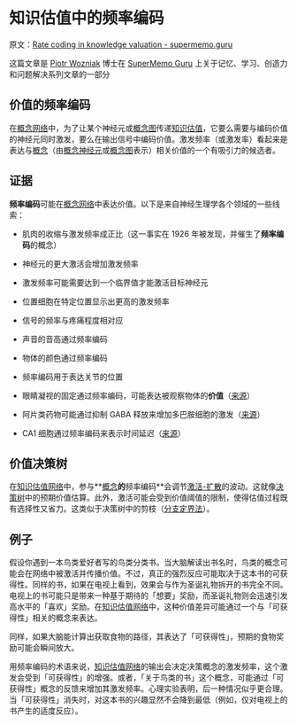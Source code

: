 # 知识估值中的频率编码

原文：[Rate coding in knowledge valuation - supermemo.guru](https://supermemo.guru/wiki/Rate_coding_in_knowledge_valuation)

这篇文章是 [Piotr Wozniak](https://supermemo.guru/wiki/Piotr_Wozniak) 博士在 [SuperMemo Guru](https://supermemo.guru/wiki/SuperMemo_Guru) 上关于记忆、学习、创造力和问题解决系列文章的一部分

## 价值的频率编码

在[概念网络](https://supermemo.guru/wiki/Concept_network)中，为了让某个神经元或[概念图](https://supermemo.guru/wiki/Concept_map)传递[知识估值](https://supermemo.guru/wiki/Knowledge_valuation)，它要么需要与编码价值的神经元同时激发，要么在输出信号中编码价值。激发频率（或激发率）看起来是表达与[概念](https://supermemo.guru/wiki/Concept)（由[概念神经元](https://supermemo.guru/wiki/Concept_neuron)或[概念图](https://supermemo.guru/wiki/Concept_map)表示）相关价值的一个有吸引力的候选者。

## 证据

**频率编码**可能在[概念网络](https://supermemo.guru/wiki/Concept_network)中表达价值。以下是来自神经生理学各个领域的一些线索：

- 肌肉的收缩与激发频率成正比（这一事实在 1926 年被发现，并催生了**频率编码**的概念）

- 神经元的更大激活会增加激发频率

- 激发频率可能需要达到一个临界值才能激活目标神经元

- 位置细胞在特定位置显示出更高的激发频率

- 信号的频率与疼痛程度相对应

- 声音的音高通过频率编码

- 物体的颜色通过频率编码

- 频率编码用于表达关节的位置

- 眼睛凝视的固定通过频率编码，可能表达被观察物体的**价值**（[来源](https://www.ncbi.nlm.nih.gov/pmc/articles/PMC4911340/)）

- 阿片类药物可能通过抑制 GABA 释放来增加多巴胺细胞的激发（[来源](http://www.physiology.org/doi/full/10.1152/physrev.2001.81.1.299)）

- CA1 细胞通过频率编码来表示时间延迟（[来源](https://www.sciencedirect.com/science/article/pii/S2211124719309398)）

## 价值决策树

在[知识估值网络](https://supermemo.guru/wiki/Knowledge_valuation_network)中，参与**[概念](https://supermemo.guru/wiki/Concept)**的**频率编码**会调节[激活-扩散](https://supermemo.guru/wiki/Spreading_activation)的波动。这就像[决策树](https://en.wikipedia.org/wiki/Decision_tree)中的预期价值估算。此外，激活可能会受到价值阈值的限制，使得估值过程既有选择性又省力。这类似于决策树中的剪枝（[分支定界法](https://en.wikipedia.org/wiki/Branch_and_bound)）。

## 例子

假设你遇到一本鸟类爱好者写的鸟类分类书。当大脑解读出书名时，鸟类的概念可能会在网络中被激活并传播价值。不过，真正的强烈反应可能取决于这本书的可获得性。同样的书，如果在电视上看到，效果会与作为圣诞礼物拆开的书完全不同。电视上的书可能只是带来一种基于期待的「想要」奖励，而圣诞礼物则会迅速引发高水平的「喜欢」奖励。在[知识估值网络](https://supermemo.guru/wiki/Knowledge_valuation_network)中，这种价值差异可能通过一个与「可获得性」相关的概念来表达。

同样，如果大脑能计算出获取食物的路径，其表达了「可获得性」，预期的食物奖励可能会瞬间放大。

用频率编码的术语来说，[知识估值网络](https://supermemo.guru/wiki/Knowledge_valuation_network)的输出会决定决策概念的激发频率，这个激发会受到「可获得性」的增强。或者，「关于鸟类的书」这个概念，可能通过「可获得性」概念的反馈来增加其激发频率。心理实验表明，后一种情况似乎更合理。当「可获得性」消失时，对这本书的兴趣显然不会降到最低（例如，仅对电视上的书产生的适度反应）。